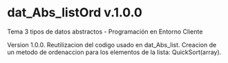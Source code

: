 # dat_Abs_listOrd v.1.0.0
Tema 3 tipos de datos abstractos - Programación en Entorno Cliente

Version 1.0.0.
Reutilizacion del codigo usado en dat_Abs_list.
Creacion de un metodo de ordenaccion para los elementos de la lista: QuickSort(array).